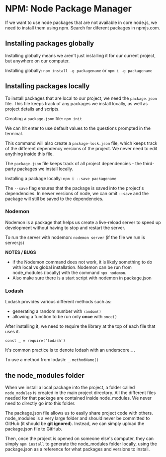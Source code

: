 # NPM: Node Package Manager

If we want to use node packages that are not available in core node.js, we need to install them using npm. Search for diferent packages in npmjs.com.

## Installing packages globally

Installing globally means we aren't just installing it for our current project, but anywhere on our computer. 

Installing globally:  `npm install -g packagename` or `npm i -g packagename`


## Installing packages locally

To install packages that are local to our project, we need the `package.json` file. This file keeps track of any packages we install locally, as well as project details and scripts. 

Creating a `package.json` file: `npm init`

We can hit enter to use default values to the questions prompted in the terminal.

This command will also create a `package-lock.json` file, which keeps track of the different dependency versions of the project. We never need to edit anything inside this file. 

The `package.json` file keeps track of all project dependencies - the third-party packages we install locally. 

Installing a package locally: `npm i --save packagename`

The `--save` flag ensures that the package is saved into the project's dependencies. In newer versions of node, we can omit `--save` and the package will still be saved to the dependencies.


### **Nodemon**

Nodemon is a package that helps us create a live-reload server to speed up development without having to stop and restart the server. 

To run the server with nodemon: `nodemon server` (if the file we run is server.js)

**NOTES / BUGS**
- if the Nodemon command does not work, it is likely something to do with local vs global installation. Nodemon can be run from node_modules (locally) with the command `npx nodemon`.
- Also make sure there is a start script with nodemon in package.json

### **Lodash**

Lodash provides various different methods such as:
- generating a random number with `random()`
- allowing a function to be run only **once** with `once()`

After installing it, we need to require the library at the top of each file that uses it. 

`const _ = require('lodash')` 

It's common practice is to denote lodash with an underscore _ .

To use a method from lodash: `_.methodName()`

## the node_modules folder

When we install a local package into the project, a folder called `node_modules` is created in the main project directory. All the different files needed for that package are contained inside node_modules. We never need to directly go into this folder.

The package.json file allows us to easily share project code with others. node_modules is a very large folder and should never be committed to GitHub (it should be **git ignored**). Instead, we can simply upload the package.json file to GitHub. 

Then, once the project is opened on someone else's computer, they can simply `npm install` to generate the node_modules folder locally, using the package.json as a reference for what packages and versions to install. 






